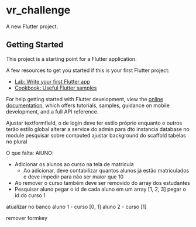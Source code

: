 # vr_challenge

A new Flutter project.

## Getting Started

This project is a starting point for a Flutter application.

A few resources to get you started if this is your first Flutter project:

- [Lab: Write your first Flutter app](https://docs.flutter.dev/get-started/codelab)
- [Cookbook: Useful Flutter samples](https://docs.flutter.dev/cookbook)

For help getting started with Flutter development, view the
[online documentation](https://docs.flutter.dev/), which offers tutorials,
samples, guidance on mobile development, and a full API reference.

Ajustar textformfield, o de login deve ter estilo próprio enquanto o outros terão estilo global
alterar a service do admin para dto
instancia database no module
pesquisar sobre computed
ajustar background do scaffold
tabelas no plural

O que falta:
AlUNO:

- Adicionar os alunos ao curso na tela de matricula
  - Ao adicionar, deve contabilizar quantos alunos já estão matriculados e deve
    impedir para não ser maior que 10
- Ao remover o curso também deve ser removido do array dos estudantes
- Pesquisar aluno
  pegar o id de cada aluno em um array [1, 2, 3]
  pegar o id do curso 1

atualizar no banco aluno 1 - curso [0, 1]
aluno 2 - curso [1]

remover formkey
